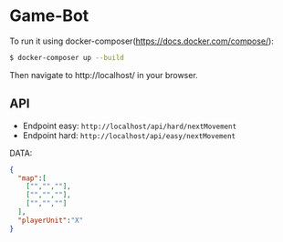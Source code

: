 # Game-Bot


To run it using docker-composer(https://docs.docker.com/compose/):
```sh
$ docker-composer up --build
```

Then navigate to http://localhost/ in your browser.


## API
- Endpoint easy: `http://localhost/api/hard/nextMovement`
- Endpoint hard: `http://localhost/api/easy/nextMovement`

DATA:
```json
{
  "map":[
    ["","",""],
    ["","",""],
    ["","",""]
  ],
  "playerUnit":"X"
}
```
